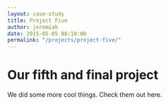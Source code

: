 ```yaml
---
layout: case-study
title: Project Five
author: jeremiak
date: 2015-05-05 00:10:00
permalink: "/projects/project-five/"
---
```


# Our fifth and final project

We did some more cool things. Check them out here.
